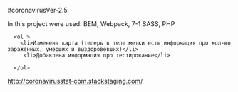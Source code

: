 #coronavirusVer-2.5

In this project were used: BEM, Webpack, 7-1 SASS, PHP

      <ol >
        <li>Изменена карта (теперь в теле метки есть информация про кол-во зараженных, умерших и выздоровевших)</li>
         <li>Добавлена информация про тестирование</li>
        
      </ol>


http://coronavirusstat-com.stackstaging.com/
